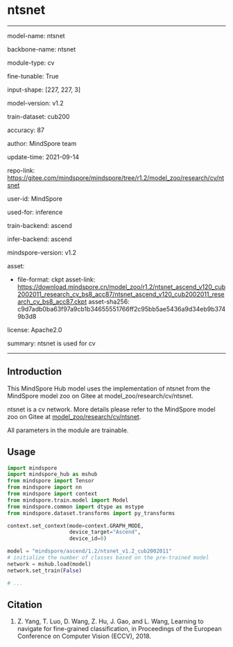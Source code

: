 # ntsnet

---

model-name: ntsnet

backbone-name: ntsnet

module-type: cv

fine-tunable: True

input-shape: [227, 227, 3]

model-version: v1.2

train-dataset: cub200

accuracy: 87

author: MindSpore team

update-time: 2021-09-14

repo-link: <https://gitee.com/mindspore/mindspore/tree/r1.2/model_zoo/research/cv/ntsnet>

user-id: MindSpore

used-for: inference

train-backend: ascend

infer-backend: ascend

mindspore-version: v1.2

asset:

-
    file-format: ckpt
    asset-link: <https://download.mindspore.cn/model_zoo/r1.2/ntsnet_ascend_v120_cub2002011_research_cv_bs8_acc87/ntsnet_ascend_v120_cub2002011_research_cv_bs8_acc87.ckpt>
    asset-sha256: c9d7adb0ba63f97a9cb1b34655551766ff2c95bb5ae5436a9d34eb9b3749b3d8

license: Apache2.0

summary: ntsnet is used for cv

---

## Introduction

This MindSpore Hub model uses the implementation of ntsnet from the MindSpore model zoo on Gitee at model_zoo/research/cv/ntsnet.

ntsnet is a cv network. More details please refer to the MindSpore model zoo on Gitee at [model_zoo/research/cv/ntsnet](https://gitee.com/mindspore/mindspore/blob/r1.2/model_zoo/research/cv/ntsnet/README.md).

All parameters in the module are trainable.

## Usage

```python
import mindspore
import mindspore_hub as mshub
from mindspore import Tensor
from mindspore import nn
from mindspore import context
from mindspore.train.model import Model
from mindspore.common import dtype as mstype
from mindspore.dataset.transforms import py_transforms

context.set_context(mode=context.GRAPH_MODE,
                    device_target="Ascend",
                    device_id=0)

model = "mindspore/ascend/1.2/ntsnet_v1.2_cub2002011"
# initialize the number of classes based on the pre-trained model
network = mshub.load(model)
network.set_train(False)

# ...
```

## Citation

1. Z. Yang, T. Luo, D. Wang, Z. Hu, J. Gao, and L. Wang, Learning to navigate for fine-grained classification, in Proceedings of the European Conference on Computer Vision (ECCV), 2018.
